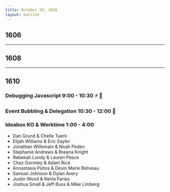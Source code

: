```yaml
---
title: October 24, 2016
layout: outline
---
```


## 1606

***

## 1608

***

## 1610

### Debugging Javascript 9:00 - 10:30 :zap: :ant:

### Event Bubbling & Delegation 10:30 - 12:00 :balloon:

### Ideabox KO & Worktime 1:00 - 4:00

* Dan Grund & Chelle Tuerk
* Elijah Williams & Eric Sayler
* Jonathan Willemain & Noah Peden
* Stephanie Andrews & Breana Knight
* Rebekah Lundy & Lauren Pesce
* Chaz Gormley & Adam Rice
* Annastasia Psitos & Devin Marie Beliveau
* Samuel Johnson & Dylan Avery
* Justin Wood & Kenia Farias
* Joshua Small & Jeff Buss & Mike Limberg

